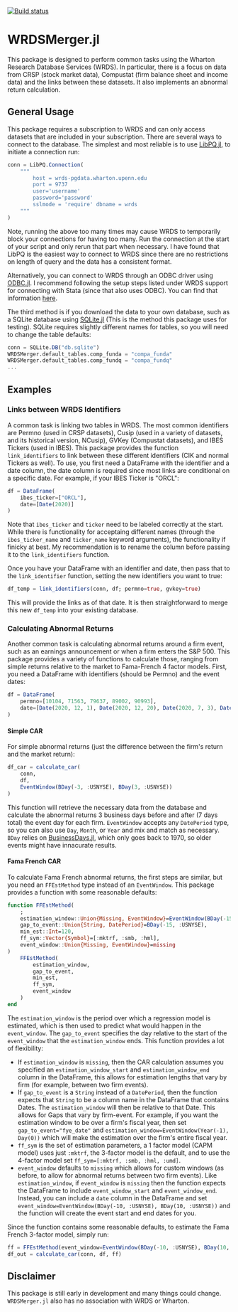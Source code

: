[![Build status](https://github.com/junder873/WRDSMerger.jl/workflows/CI/badge.svg)](https://github.com/junder873/WRDSMerger.jl/actions)

# WRDSMerger.jl

This package is designed to perform common tasks using the Wharton Research Database Services (WRDS). In particular, there is a focus on data from CRSP (stock market data), Compustat (firm balance sheet and income data) and the links between these datasets. It also implements an abnormal return calculation.

## General Usage

This package requires a subscription to WRDS and can only access datasets that are included in your subscription. There are several ways to connect to the database. The simplest and most reliable is to use [LibPQ.jl](https://github.com/invenia/LibPQ.jl), to initiate a connection run:

```julia
conn = LibPQ.Connection(
    """
        host = wrds-pgdata.wharton.upenn.edu 
        port = 9737
        user='username' 
        password='password'
        sslmode = 'require' dbname = wrds
    """
)
```

Note, running the above too many times may cause WRDS to temporarily block your connections for having too many. Run the connection at the start of your script and only rerun that part when necessary. I have found that LibPQ is the easiest way to connect to WRDS since there are no restrictions on length of query and the data has a consistent format.

Alternatively, you can connect to WRDS through an ODBC driver using [ODBC.jl](https://github.com/JuliaDatabases/ODBC.jl). I recommend following the setup steps listed under WRDS support for connecting with Stata (since that also uses ODBC). You can find that information [here](https://wrds-www.wharton.upenn.edu/pages/support/programming-wrds/programming-stata/stata-from-your-computer/).

The third method is if you download the data to your own database, such as a SQLite database using [SQLite.jl](https://github.com/JuliaDatabases/SQLite.jl) (This is the method this package uses for testing). SQLite requires slightly different names for tables, so you will need to change the table defaults:

```julia
conn = SQLite.DB("db.sqlite")
WRDSMerger.default_tables.comp_funda = "compa_funda"
WRDSMerger.default_tables.comp_fundq = "compa_fundq"
...
```

## Examples

### Links between WRDS Identifiers

A common task is linking two tables in WRDS. The most common identifiers are Permno (used in CRSP datasets), Cusip (used in a variety of datasets, and its historical version, NCusip), GVKey (Compustat datasets), and IBES Tickers (used in IBES). This package provides the function `link_identifiers` to link between these different identifiers (CIK and normal Tickers as well). To use, you first need a DataFrame with the identifier and a date column, the date column is required since most links are conditional on a specific date. For example, if your IBES Ticker is "ORCL":

```julia
df = DataFrame(
    ibes_ticker=["ORCL"],
    date=[Date(2020)]
)
```

Note that `ibes_ticker` and `ticker` need to be labeled correctly at the start. While there is functionality for acceptaing different names (through the `ibes_ticker_name` and `ticker_name` keyword arguments), the functionality if finicky at best. My recommendation is to rename the column before passing it to the `link_identifiers` function.

Once you have your DataFrame with an identifier and date, then pass that to the `link_identifier` function, setting the new identifiers you want to true:

```julia
df_temp = link_identifiers(conn, df; permno=true, gvkey=true)
```
This will provide the links as of that date. It is then straightforward to merge this new `df_temp` into your existing database.

### Calculating Abnormal Returns

Another common task is calculating abnormal returns around a firm event, such as an earnings announcement or when a firm enters the S&P 500. This package provides a variety of functions to calculate those, ranging from simple returns relative to the market to Fama-French 4 factor models. First, you need a DataFrame with identifiers (should be Permno) and the event dates:
```julia
df = DataFrame(
    permno=[10104, 71563, 79637, 89002, 90993],
    date=[Date(2020, 12, 1), Date(2020, 12, 20), Date(2020, 7, 3), Date(2020, 9, 30), Date(2020, 10, 15)]
)
```

#### Simple CAR

For simple abnormal returns (just the difference between the firm's return and the market return):
```julia
df_car = calculate_car(
    conn,
    df,
    EventWindow(BDay(-3, :USNYSE), BDay(3, :USNYSE))
)
```
This function will retrieve the necessary data from the database and calculate the abnormal returns 3 business days before and after (7 days total) the event day for each firm. `EventWindow` accepts any `DatePeriod` type, so you can also use `Day`, `Month`, or `Year` and mix and match as necessary. `BDay` relies on [BusinessDays.jl](https://github.com/JuliaFinance/BusinessDays.jl), which only goes back to 1970, so older events might have innacurate results.

#### Fama French CAR

To calculate Fama French abnormal returns, the first steps are similar, but you need an `FFEstMethod` type instead of an `EventWindow`. This package provides a function with some reasonable defaults:
```julia
function FFEstMethod(
    ;
    estimation_window::Union{Missing, EventWindow}=EventWindow(BDay(-150, :USNYSE), Day(0)),
    gap_to_event::Union{String, DatePeriod}=BDay(-15, :USNYSE),
    min_est::Int=120,
    ff_sym::Vector{Symbol}=[:mktrf, :smb, :hml],
    event_window::Union{Missing, EventWindow}=missing
)
    FFEstMethod(
        estimation_window,
        gap_to_event,
        min_est,
        ff_sym,
        event_window
    )
end
```
The `estimation_window` is the period over which a regression model is estimated, which is then used to predict what would happen in the `event_window`. The `gap_to_event` specifies the day relative to the start of the `event_window` that the `estimation_window` ends. This function provides a lot of flexibility:
- If `estimation_window` is `missing`, then the CAR calculation assumes you specified an `estimation_window_start` and `estimation_window_end` column in the DataFrame, this allows for estimation lengths that vary by firm (for example, between two firm events).
- If `gap_to_event` is a `String` instead of a `DatePeriod`, then the function expects that `String` to be a column name in the DataFrame that contains Dates. The `estimation_window` will then be relative to that Date. This allows for Gaps that vary by firm-event. For example, if you want the estimation window to be over a firm's fiscal year, then set `gap_to_event="fye_date"` and `estimation_window=EventWindow(Year(-1), Day(0))` which will make the estimation over the firm's entire fiscal year.
- `ff_sym` is the set of estimation parameters, a 1 factor model (CAPM model) uses just `:mktrf`, the 3-factor model is the default, and to use the 4-factor model set `ff_sym=[:mktrf, :smb, :hml, :umd]`.
- `event_window` defaults to `missing` which allows for custom windows (as before, to allow for abnormal returns between two firm events). Like `estimation_window`, if `event_window` is `missing` then the function expects  the DataFrame to include `event_window_start` and `event_window_end`. Instead, you can include a `date` column in the DataFrame and set `event_window=EventWindow(BDay(-10, :USNYSE), BDay(10, :USNYSE))` and the function will create the event start and end dates for you.

Since the function contains some reasonable defaults, to estimate the Fama French 3-factor model, simply run:
```julia
ff = FFEstMethod(event_window=EventWindow(BDay(-10, :USNYSE), BDay(10, :USNYSE)))
df_out = calculate_car(conn, df, ff)
```

## Disclaimer

This package is still early in development and many things could change. `WRDSMerger.jl` also has no association with WRDS or Wharton.
